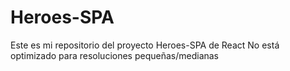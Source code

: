 # Heroes-SPA

Este es mi repositorio del proyecto Heroes-SPA de React
No está optimizado para resoluciones pequeñas/medianas